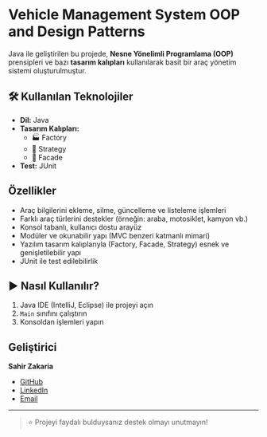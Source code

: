 # Vehicle Management System OOP and Design Patterns

Java ile geliştirilen bu projede, **Nesne Yönelimli Programlama (OOP)** prensipleri ve bazı **tasarım kalıpları** kullanılarak basit bir araç yönetim sistemi oluşturulmuştur.

## 🛠 Kullanılan Teknolojiler

- **Dil:** Java  
- **Tasarım Kalıpları:**  
  - 🏭 Factory  
  - 🎯 Strategy  
  - 🧩 Facade  
- **Test:** JUnit  

##  Özellikler

-  Araç bilgilerini ekleme, silme, güncelleme ve listeleme işlemleri  
-  Farklı araç türlerini destekler (örneğin: araba, motosiklet, kamyon vb.)  
-  Konsol tabanlı, kullanıcı dostu arayüz
-  Modüler ve okunabilir yapı (MVC benzeri katmanlı mimari)
-  Yazılım tasarım kalıplarıyla (Factory, Facade, Strategy) esnek ve genişletilebilir yapı
-  JUnit ile test edilebilirlik


## ▶ Nasıl Kullanılır?

1. Java IDE (IntelliJ, Eclipse) ile projeyi açın  
2. `Main` sınıfını çalıştırın  
3. Konsoldan işlemleri yapın

##  Geliştirici

**Sahir Zakaria**


- [GitHub](https://github.com/sahiralzakaria)  
- [LinkedIn](https://www.linkedin.com/in/sahir-zakaria-39873531b)  
- [Email](mailto:sahir.alzakaria@gmail.com)

---

> ⭐ Projeyi faydalı bulduysanız destek olmayı unutmayın!
